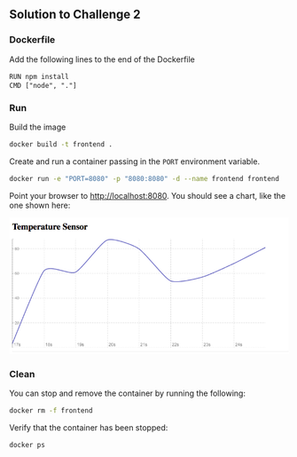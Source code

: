 ## Solution to Challenge 2


### Dockerfile

Add the following lines to the end of the Dockerfile
```
RUN npm install
CMD ["node", "."]
```


### Run

Build the image
```sh
docker build -t frontend .
```

Create and run a container passing in the `PORT` environment variable.
```sh
docker run -e "PORT=8080" -p "8080:8080" -d --name frontend frontend
```

Point your browser to [http://localhost:8080](). You should see a chart, like the one shown here:

![image](../images/frontend.png)


### Clean

You can stop and remove the container by running the following:

```sh
docker rm -f frontend
```

Verify that the container has been stopped:

```sh
docker ps
```
